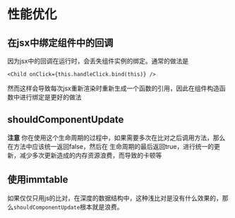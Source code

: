 # 性能优化

## 在jsx中绑定组件中的回调

因为jsx中的回调在运行时，会丢失组件实例的绑定。通常的做法是
```
<Child onClick={this.handleClick.bind(this)} />
```
然而这样会导致每次jsx重新渲染时重新生成一个函数的引用，因此在组件构造函数中进行绑定是更好的做法

## shouldComponentUpdate

**注意** 你在使用这个生命周期的过程中，如果需要多次在比对之后调用方法，那么在方法中应该统一返回false，然后在
生命周期的最后返回true，进行统一的更新，减少多次更新造成的内存资源浪费，而导致的卡顿等

## 使用immtable

如果仅仅只用js的比对，在深度的数据结构中，这种浅比对是没有什么效果的，那么`shouldComponentUpdate`根本就是浪费。
